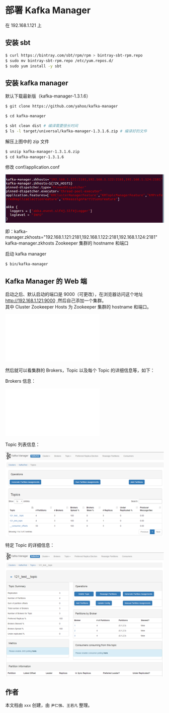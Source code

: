 # 部署 Kafka Manager

在 192.168.1.121 上


## 安装 sbt

```bash
$ curl https://bintray.com/sbt/rpm/rpm > bintray-sbt-rpm.repo
$ sudo mv bintray-sbt-rpm.repo /etc/yum.repos.d/
$ sudo yum install -y sbt
```


## 安装 kafka manager

默认下载最新版（kafka-manager-1.3.1.6）

```bash
$ git clone https://github.com/yahoo/kafka-manager
```

```bash
$ cd kafka-manager
```

```bash
$ sbt clean dist # 编译需要很长时间
$ ls -l target/universal/kafka-manager-1.3.1.6.zip # 编译好的文件
``` 

解压上图中的 zip 文件

```bash
$ unzip kafka-manager-1.3.1.6.zip
$ cd kafka-manager-1.3.1.6
```

修改 conf/application.conf 

![Kafka Manager Config](./img/kafka-manager-config.png)

即：kafka-manager.zkhosts="192.168.1.121:2181,192.168.1.122:2181,192.168.1.124:2181"  
kafka-manager.zkhosts Zookeeper 集群的 hostname 和端口
 
启动 kafka manager

```bash
$ bin/kafka-manager
```


## Kafka Manager 的 Web 端

启动之后、默认启动的端口是 9000（可更改），在浏览器访问这个地址 http://192.168.1.121:9000 ,然后自己添加一个集群。  
其中 Cluster Zookeeper Hosts 为 Zookeeper 集群的 hostname 和端口。

![Kafka Manager Web Cluster](./img/kafka-manager-web-cluster.md)

然后就可以看集群的 Brokers，Topic 以及每个 Topic 的详细信息等，如下：  

Brokers 信息：

![Kafka Manager Web Brokers](./img/kafka-manager-web-brokers.md)

Topic 列表信息：

![Kafka Manager Topic List](./img/kafka-manager-web-topic-list.png)

特定 Topic 的详细信息：

![Kafka Manager Topic Detail](./img/kafka-manager-web-topic-detail.png)


## 作者

本文档由 `xxx` 创建，由 `尹仁强`、`王若凡` 整理。
